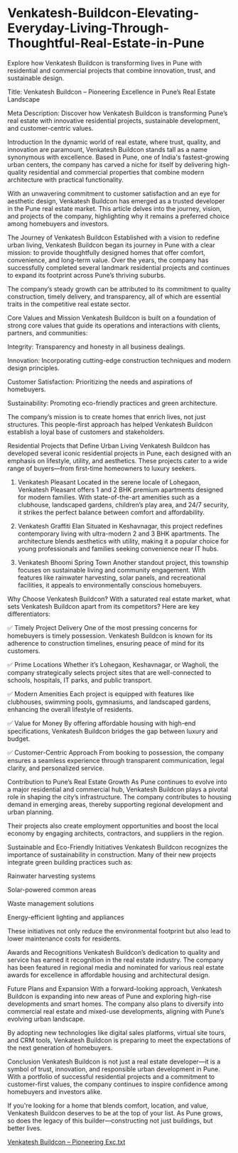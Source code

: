# Venkatesh-Buildcon-Elevating-Everyday-Living-Through-Thoughtful-Real-Estate-in-Pune
Explore how Venkatesh Buildcon is transforming lives in Pune with residential and commercial projects that combine innovation, trust, and sustainable design.

Title: Venkatesh Buildcon – Pioneering Excellence in Pune’s Real Estate Landscape

Meta Description: Discover how Venkatesh Buildcon is transforming Pune’s real estate with innovative residential projects, sustainable development, and customer-centric values.

Introduction
In the dynamic world of real estate, where trust, quality, and innovation are paramount, Venkatesh Buildcon stands tall as a name synonymous with excellence. Based in Pune, one of India's fastest-growing urban centers, the company has carved a niche for itself by delivering high-quality residential and commercial properties that combine modern architecture with practical functionality.

With an unwavering commitment to customer satisfaction and an eye for aesthetic design, Venkatesh Buildcon has emerged as a trusted developer in the Pune real estate market. This article delves into the journey, vision, and projects of the company, highlighting why it remains a preferred choice among homebuyers and investors.

The Journey of Venkatesh Buildcon
Established with a vision to redefine urban living, Venkatesh Buildcon began its journey in Pune with a clear mission: to provide thoughtfully designed homes that offer comfort, convenience, and long-term value. Over the years, the company has successfully completed several landmark residential projects and continues to expand its footprint across Pune’s thriving suburbs.

The company’s steady growth can be attributed to its commitment to quality construction, timely delivery, and transparency, all of which are essential traits in the competitive real estate sector.

Core Values and Mission
Venkatesh Buildcon is built on a foundation of strong core values that guide its operations and interactions with clients, partners, and communities:

Integrity: Transparency and honesty in all business dealings.

Innovation: Incorporating cutting-edge construction techniques and modern design principles.

Customer Satisfaction: Prioritizing the needs and aspirations of homebuyers.

Sustainability: Promoting eco-friendly practices and green architecture.

The company’s mission is to create homes that enrich lives, not just structures. This people-first approach has helped Venkatesh Buildcon establish a loyal base of customers and stakeholders.

Residential Projects that Define Urban Living
Venkatesh Buildcon has developed several iconic residential projects in Pune, each designed with an emphasis on lifestyle, utility, and aesthetics. These projects cater to a wide range of buyers—from first-time homeowners to luxury seekers.

1. Venkatesh Pleasant
Located in the serene locale of Lohegaon, Venkatesh Pleasant offers 1 and 2 BHK premium apartments designed for modern families. With state-of-the-art amenities such as a clubhouse, landscaped gardens, children’s play area, and 24/7 security, it strikes the perfect balance between comfort and affordability.

2. Venkatesh Graffiti Elan
Situated in Keshavnagar, this project redefines contemporary living with ultra-modern 2 and 3 BHK apartments. The architecture blends aesthetics with utility, making it a popular choice for young professionals and families seeking convenience near IT hubs.

3. Venkatesh Bhoomi Spring Town
Another standout project, this township focuses on sustainable living and community engagement. With features like rainwater harvesting, solar panels, and recreational facilities, it appeals to environmentally conscious homebuyers.

Why Choose Venkatesh Buildcon?
With a saturated real estate market, what sets Venkatesh Buildcon apart from its competitors? Here are key differentiators:

✅ Timely Project Delivery
One of the most pressing concerns for homebuyers is timely possession. Venkatesh Buildcon is known for its adherence to construction timelines, ensuring peace of mind for its customers.

✅ Prime Locations
Whether it’s Lohegaon, Keshavnagar, or Wagholi, the company strategically selects project sites that are well-connected to schools, hospitals, IT parks, and public transport.

✅ Modern Amenities
Each project is equipped with features like clubhouses, swimming pools, gymnasiums, and landscaped gardens, enhancing the overall lifestyle of residents.

✅ Value for Money
By offering affordable housing with high-end specifications, Venkatesh Buildcon bridges the gap between luxury and budget.

✅ Customer-Centric Approach
From booking to possession, the company ensures a seamless experience through transparent communication, legal clarity, and personalized service.

Contribution to Pune’s Real Estate Growth
As Pune continues to evolve into a major residential and commercial hub, Venkatesh Buildcon plays a pivotal role in shaping the city’s infrastructure. The company contributes to housing demand in emerging areas, thereby supporting regional development and urban planning.

Their projects also create employment opportunities and boost the local economy by engaging architects, contractors, and suppliers in the region.

Sustainable and Eco-Friendly Initiatives
Venkatesh Buildcon recognizes the importance of sustainability in construction. Many of their new projects integrate green building practices such as:

Rainwater harvesting systems

Solar-powered common areas

Waste management solutions

Energy-efficient lighting and appliances

These initiatives not only reduce the environmental footprint but also lead to lower maintenance costs for residents.

Awards and Recognitions
Venkatesh Buildcon’s dedication to quality and service has earned it recognition in the real estate industry. The company has been featured in regional media and nominated for various real estate awards for excellence in affordable housing and architectural design.

Future Plans and Expansion
With a forward-looking approach, Venkatesh Buildcon is expanding into new areas of Pune and exploring high-rise developments and smart homes. The company also plans to diversify into commercial real estate and mixed-use developments, aligning with Pune’s evolving urban landscape.

By adopting new technologies like digital sales platforms, virtual site tours, and CRM tools, Venkatesh Buildcon is preparing to meet the expectations of the next generation of homebuyers.

Conclusion
Venkatesh Buildcon is not just a real estate developer—it is a symbol of trust, innovation, and responsible urban development in Pune. With a portfolio of successful residential projects and a commitment to customer-first values, the company continues to inspire confidence among homebuyers and investors alike.

If you're looking for a home that blends comfort, location, and value, Venkatesh Buildcon deserves to be at the top of your list. As Pune grows, so does the legacy of this builder—constructing not just buildings, but better lives.


[Venkatesh Buildcon – Pioneering Exc.txt](https://github.com/user-attachments/files/20225984/Venkatesh.Buildcon.Pioneering.Exc.txt)
